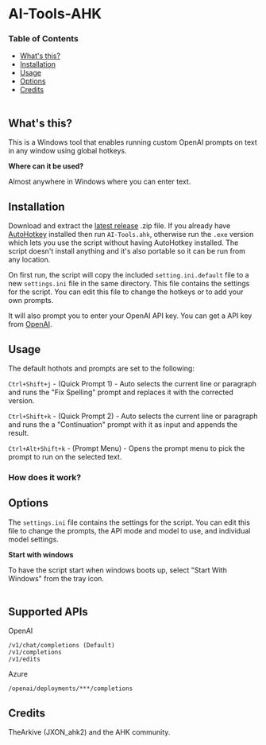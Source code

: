 # AI-Tools-AHK

<!-- <a href="url"><img src="http://i.imgur.com/xlONmxY.gif"></a><br></br> -->

### Table of Contents

- [What's this?](#whats-this)  
- [Installation](#installation)  
- [Usage](#usage)  
- [Options](#options)  
- [Credits](#credits)  
&nbsp;

## What's this?  

This is a Windows tool that enables running custom OpenAI prompts on text in any window using global hotkeys.

**Where can it be used?**  

Almost anywhere in Windows where you can enter text.
&nbsp;  


## Installation  

Download and extract the [latest release](https://github.com/ecornell/ai-tools-ahk/releases) .zip file. If you already have [AutoHotkey](https://www.autohotkey.com) installed then run `AI-Tools.ahk`, otherwise run the `.exe` version which lets you use the script without having AutoHotkey installed. The script doesn't install anything and it's also portable so it can be run from any location.  

On first run, the script will copy the included `setting.ini.default` file to a new `settings.ini` file in the same directory. This file contains the settings for the script. You can edit this file to change the hotkeys or to add your own prompts.

It will also prompt you to enter your OpenAI API key. You can get a API key from [OpenAI](https://platform.openai.com/).


## Usage

The default hothots and prompts are set to the following:

`Ctrl+Shift+j` - (Quick Prompt 1) - Auto selects the current line or paragraph and runs the "Fix Spelling" prompt and replaces it with the corrected version.

`Ctrl+Shift+k` - (Quick Prompt 2) - Auto selects the current line or paragraph and runs the a "Continuation" prompt with it as input and appends the result.

`Ctrl+Alt+Shift+k` - (Prompt Menu) - Opens the prompt menu to pick the prompt to run on the selected text.

### How does it work?



## Options

The `settings.ini` file contains the settings for the script. You can edit this file to change the prompts, the API mode and model to use, and individual model settings.


**Start with windows**  

To have the script start when windows boots up, select "Start With Windows" from the tray icon.  
&nbsp;


## Supported APIs
OpenAI 

    /v1/chat/completions (Default)
    /v1/completions  
    /v1/edits

Azure 

    /openai/deployments/***/completions


## Credits

TheArkive (JXON_ahk2) and the AHK community.